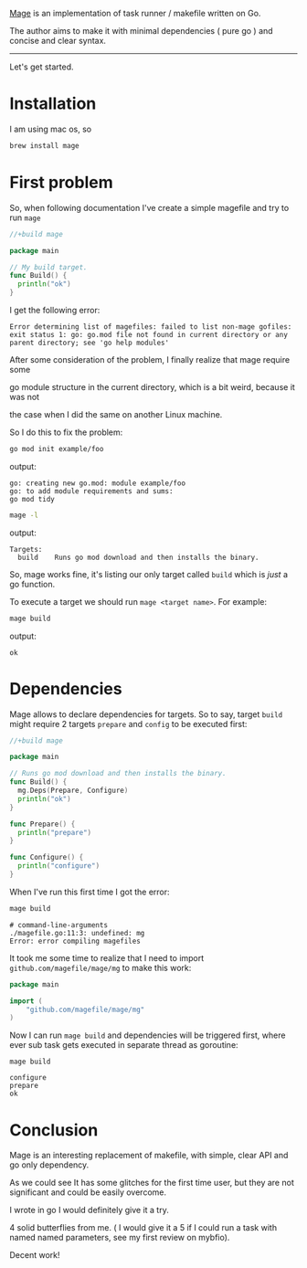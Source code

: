 [Mage](/project/mage/reviews) is an implementation of task runner / makefile written on Go. 

The author aims to make it with minimal dependencies ( pure go ) and concise and clear syntax. 

---

Let's get started.

# Installation

I am using mac os, so

```bash
brew install mage
```

# First problem

So, when following documentation I've create a simple magefile and try to run `mage`

```go
//+build mage

package main

// My build target.
func Build() {
  println("ok")
}
```

I get the following error:
 
```
Error determining list of magefiles: failed to list non-mage gofiles: exit status 1: go: go.mod file not found in current directory or any parent directory; see 'go help modules' 
```

After some consideration of the problem, I finally realize that mage require some

go module structure in the current directory, which is a bit weird, because it was not

the case when I did the same on another Linux machine.

So I do this to fix the problem:

```bash
go mod init example/foo
```

output:

    go: creating new go.mod: module example/foo
    go: to add module requirements and sums:
    go mod tidy


```bash
mage -l
```

output:

    Targets:
      build    Runs go mod download and then installs the binary.

So, mage works fine, it's listing our only target called `build` which is _just_ a
go function.

To execute a target we should run `mage <target name>`. For example:

```bash
mage build
```

output:

    ok


# Dependencies

Mage allows to declare dependencies for targets. So to say, target `build` might require 
2 targets `prepare` and `config`  to be executed first:

```go
//+build mage

package main

// Runs go mod download and then installs the binary.
func Build() {
  mg.Deps(Prepare, Configure)
  println("ok")
}

func Prepare() {
  println("prepare")
}

func Configure() {
  println("configure")
}
```

When I've run this first time I got the error:

```bash
mage build
```

    # command-line-arguments
    ./magefile.go:11:3: undefined: mg
    Error: error compiling magefiles


It took me some time to realize that I need to import `github.com/magefile/mage/mg`
to make this work:


```go
package main

import (
    "github.com/magefile/mage/mg"
)
```

Now I can run `mage build` and dependencies will be triggered first, 
where ever sub task gets executed in separate thread as goroutine:

```
mage build
```


    configure
    prepare
    ok


# Conclusion

Mage is an interesting replacement of makefile, with simple, clear API and
go only dependency. 

As we could see It has some glitches for the first time user, but they are 
not significant and could be easily overcome.

I wrote in go I would definitely give it a try. 

4 solid butterflies from me. ( I would give it a 5 if I could run a task with named 
named parameters, see my first review on mybfio).

Decent work!




